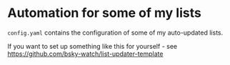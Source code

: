 # Automation for some of my lists

`config.yaml` contains the configuration of some of my auto-updated lists.

If you want to set up something like this for yourself - see https://github.com/bsky-watch/list-updater-template
